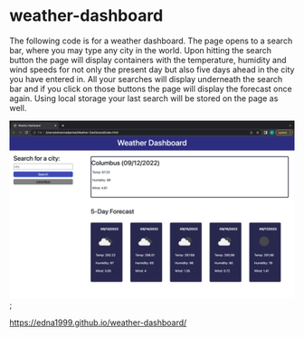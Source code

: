 # weather-dashboard

The following code is for a weather dashboard.
The page opens to a search bar, where you may type any city in the world. 
Upon hitting the search button the page will display containers with the temperature, humidity and wind speeds for not only the present day but also five days ahead in the city you have entered in.
All your searches will display underneath the search bar and if you click on those buttons the page will display the forecast once again.
Using local storage your last search will be stored on the page as well.

![Screenshot of Weather Dashboard](./assets/image/Screen%20Shot%202022-09-12%20at%2012.16.22%20AM.png);

https://edna1999.github.io/weather-dashboard/

